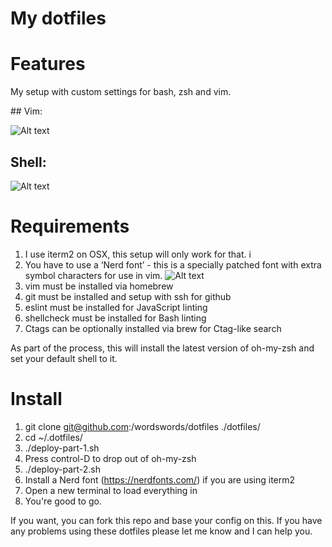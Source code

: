 # My dotfiles

# Features

My setup with custom settings for bash, zsh and vim.

## Vim:

![Alt text](https://i.imgur.com/LsisDfP.png "My vim setup")

## Shell:

![Alt text](https://i.imgur.com/IN1SwL7.png "My zsh setup")

# Requirements

1. I use iterm2 on OSX, this setup will only work for that. i
2. You have to use a ‘Nerd font’ - this is a specially patched font with extra symbol characters for use in vim.
![Alt text](https://i.imgur.com/TOMXk1o.png "iTerm 2 setup")
3. vim must be installed via homebrew
4. git must be installed and setup with ssh for github
5. eslint must be installed for JavaScript linting
6. shellcheck must be installed for Bash linting
7. Ctags can be optionally installed via brew for Ctag-like search

As part of the process, this will install the latest version of oh-my-zsh and set your default shell to it.

# Install

1. git clone git@github.com:/wordswords/dotfiles ./dotfiles/
2. cd ~/.dotfiles/
3. ./deploy-part-1.sh
3. Press control-D to drop out of oh-my-zsh
4. ./deploy-part-2.sh
5. Install a Nerd font (https://nerdfonts.com/) if you are using iterm2
6. Open a new terminal to load everything in
7. You're good to go.

If you want, you can fork this repo and base your config on this. If you have any problems using these dotfiles please let me know and I can help you.

